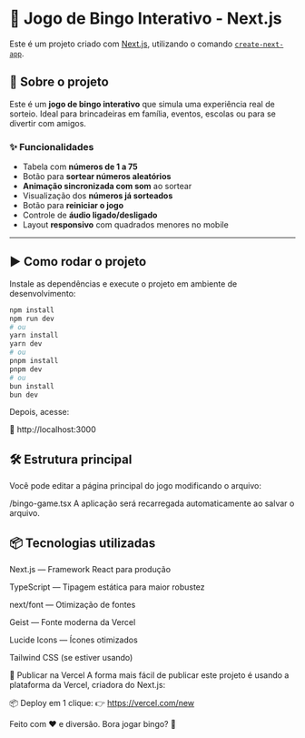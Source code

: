 # 🎱 Jogo de Bingo Interativo - Next.js

Este é um projeto criado com [Next.js](https://nextjs.org), utilizando o comando [`create-next-app`](https://nextjs.org/docs/app/api-reference/cli/create-next-app).

## 🧩 Sobre o projeto

Este é um **jogo de bingo interativo** que simula uma experiência real de sorteio. Ideal para brincadeiras em família, eventos, escolas ou para se divertir com amigos.

### ✨ Funcionalidades

- Tabela com **números de 1 a 75**
- Botão para **sortear números aleatórios**
- **Animação sincronizada com som** ao sortear
- Visualização dos **números já sorteados**
- Botão para **reiniciar o jogo**
- Controle de **áudio ligado/desligado**
- Layout **responsivo** com quadrados menores no mobile

---

## ▶️ Como rodar o projeto

Instale as dependências e execute o projeto em ambiente de desenvolvimento:

```bash
npm install
npm run dev
# ou
yarn install
yarn dev
# ou
pnpm install
pnpm dev
# ou
bun install
bun dev
```

Depois, acesse:

📍 http://localhost:3000

##  🛠️ Estrutura principal
Você pode editar a página principal do jogo modificando o arquivo:

/bingo-game.tsx
A aplicação será recarregada automaticamente ao salvar o arquivo.

## 📦 Tecnologias utilizadas
Next.js — Framework React para produção

TypeScript — Tipagem estática para maior robustez

next/font — Otimização de fontes

Geist — Fonte moderna da Vercel

Lucide Icons — Ícones otimizados

Tailwind CSS (se estiver usando)

🚀 Publicar na Vercel
A forma mais fácil de publicar este projeto é usando a plataforma da Vercel, criadora do Next.js:

📦 Deploy em 1 clique:
👉 https://vercel.com/new


Feito com ❤️ e diversão. Bora jogar bingo? 🎉
